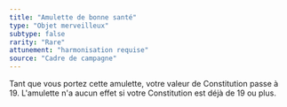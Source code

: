 ```yaml
---
title: "Amulette de bonne santé"
type: "Objet merveilleux"
subtype: false
rarity: "Rare"
attunement: "harmonisation requise"
source: "Cadre de campagne"
---
```

Tant que vous portez cette amulette, votre valeur de Constitution passe à 19. L'amulette n'a aucun effet si votre Constitution est déjà de 19 ou plus.
